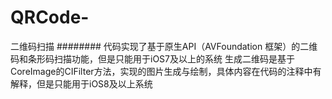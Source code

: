 # QRCode-
二维码扫描
########
代码实现了基于原生API（AVFoundation 框架）的二维码和条形码扫描功能，但是只能用于iOS7及以上的系统
生成二维码是基于CoreImage的CIFilter方法，实现的图片生成与绘制，具体内容在代码的注释中有解释，但是只能用于iOS8及以上系统
